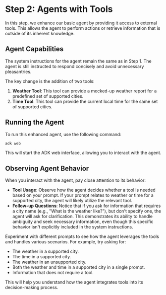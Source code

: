 # Step 2: Agents with Tools

In this step, we enhance our basic agent by providing it access to external tools. This allows the agent to perform actions or retrieve information that is outside of its inherent knowledge.

## Agent Capabilities

The system instructions for the agent remain the same as in Step 1. The agent is still instructed to respond concisely and avoid unnecessary pleasantries.

The key change is the addition of two tools:

1. **Weather Tool**: This tool can provide a mocked-up weather report for a predefined set of supported cities.
2. **Time Tool**: This tool can provide the current local time for the same set of supported cities.

## Running the Agent

To run this enhanced agent, use the following command:

```bash
adk web
```

This will start the ADK web interface, allowing you to interact with the agent.

## Observing Agent Behavior

When you interact with the agent, pay close attention to its behavior:

* **Tool Usage**: Observe how the agent decides whether a tool is needed based on your prompt. If your prompt relates to weather or time for a supported city, the agent will likely utilize the relevant tool.
* **Follow-up Questions**: Notice that if you ask for information that requires a city name (e.g., "What is the weather like?"), but don't specify one, the agent will ask for clarification. This demonstrates its ability to handle ambiguity and seek necessary information, even though this specific behavior isn't explicitly included in the system instructions.

Experiment with different prompts to see how the agent leverages the tools and handles various scenarios. For example, try asking for:

* The weather in a supported city.
* The time in a supported city.
* The weather in an unsupported city.
* Both the weather and time in a supported city in a single prompt.
* Information that does not require a tool.

This will help you understand how the agent integrates tools into its decision-making process.
